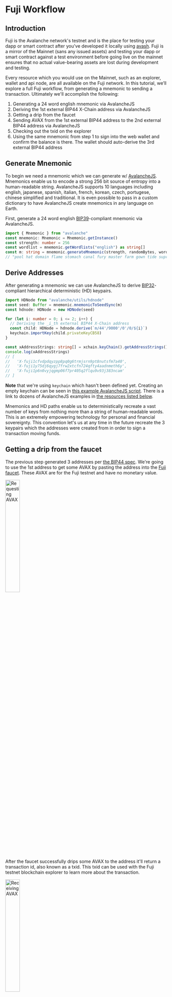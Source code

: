 # Fuji Workflow

## Introduction

Fuji is the Avalanche network's testnet and is the place for testing your dapp or smart contract after you've developed it locally using [avash](https://docs.avax.network/build/tools/avash). Fuji is a mirror of the Mainnet (sans any issued assets) and testing your dapp or smart contract against a test environment before going live on the mainnet ensures that no actual value-bearing assets are lost during development and testing. 

Every resource which you would use on the Mainnet, such as an explorer, wallet and api node, are all available on the Fuji network. In this tutorial, we’ll explore a full Fuji workflow, from generating a mnemonic to sending a transaction. Ultimately we'll accomplish the following:

1. Generating a 24 word english mnemonic via AvalancheJS
2. Deriving the 1st external BIP44 X-Chain address via AvalancheJS
3. Getting a drip from the faucet
4. Sending AVAX from the 1st external BIP44 address to the 2nd external BIP44 address via AvalancheJS
5. Checking out the txid on the explorer
6. Using the same mnemonic from step 1 to sign into the web wallet and confirm the balance is there. The wallet should auto-derive the 3rd external BIP44 address

## Generate Mnemonic

To begin we need a mnemonic which we can generate w/ [AvalancheJS](https://docs.avax.network/build/tools/avalanchejs). Mnemonics enable us to encode a strong 256 bit source of entropy into a human-readable string. AvalancheJS supports 10 languages including english, japanese, spanish, italian, french, korean, czech, portugese, chinese simplified and traditional. It is even possible to pass in a custom dictionary to have AvalancheJS create mnemonics in any language on Earth.

First, generate a 24 word english [BIP39](https://github.com/bitcoin/bips/blob/master/bip-0039.mediawiki)-compliant mnemonic via AvalancheJS.

```ts
import { Mnemonic } from "avalanche"
const mnemonic: Mnemonic = Mnemonic.getInstance()
const strength: number = 256
const wordlist = mnemonic.getWordlists("english") as string[]
const m: string = mnemonic.generateMnemonic(strength, randomBytes, wordlist)
// "pool hat domain flame stomach canal fury master farm gown tide supreme winner motion this first divide spray forum wall reopen bounce spider palm"
```

## Derive Addresses

After generating a mnemonic we can use AvalancheJS to derive [BIP32](https://github.com/bitcoin/bips/blob/master/bip-0032.mediawiki)-compliant hierarchical deterministic (HD) keypairs.

```ts
import HDNode from "avalanche/utils/hdnode"
const seed: Buffer = mnemonic.mnemonicToSeedSync(m)
const hdnode: HDNode = new HDNode(seed)

for (let i: number = 0; i <= 2; i++) {
  // Deriving the _i_th external BIP44 X-Chain address
  const child: HDNode = hdnode.derive(`m/44'/9000'/0'/0/${i}`)
  keychain.importKey(child.privateKeyCB58)
}

const xAddressStrings: string[] = xchain.keyChain().getAddressStrings()
console.log(xAddressStrings)
// [
//   'X-fuji1cfvdpdqyzpp8pq0g6trmjsrn9pt8nutsfm7a40',
//   'X-fuji1y75dj6qygj7frw2xtcfn724qfty4aadnmeth6y',
//   'X-fuji1p6n0vyjqgmp06f7pr405q2flqu9v93j383ncam'
// ]
```

**Note** that we're using `keychain` which hasn't been defined yet. Creating an empty keychain can be seen in [this example AvalancheJS script](https://github.com/ava-labs/avalanchejs/blob/master/examples/avm/newKeyChain.ts). There is a link to dozens of AvalancheJS examples in [the resources listed below](#resources).

Mnemonics and HD paths enable us to deterministically recreate a vast number of keys from nothing more than a string of human-readable words. This is an extremely empowering technology for personal and financial sovereignty. This convention let's us at any time in the future recreate the 3 keypairs which the addresses were created from in order to sign a transaction moving funds.

## Getting a drip from the faucet
 
The previous step generated 3 addresses per [the BIP44 spec](https://github.com/bitcoin/bips/blob/master/bip-0044.mediawiki). We're going to use the 1st address to get some AVAX by pasting the address into the [Fuji faucet](https://faucet.avax-test.network). These AVAX are for the Fuji testnet and have no monetary value.

<img src="../../../.gitbook/assets/faucet-request.png" alt="Requesting AVAX" width="30%">

After the faucet successfully drips some AVAX to the address it'll return a transaction id, also known as a txid. This txid can be used with the Fuji testnet blockchain explorer to learn more about the transaction.

<img src="../../../.gitbook/assets/faucet-response.png" alt="Receiving AVAX" width="30%">

### Check the Transaction Details

The txid, `2GjAMJrBUYs8RuK2bXrNCuu34fNpJVor2ubNzvcUDPo5t9nMct`, can be seen on the [Fuji Explorer](https://explorer.avax-test.network/tx/2GjAMJrBUYs8RuK2bXrNCuu34fNpJVor2ubNzvcUDPo5t9nMct). Avalanche also has a [Mainnet Explorer](https://explorer.avax.network).

<img src="../../../.gitbook/assets/explorer-1.png" alt="Transaction details" width="30%">
<img src="../../../.gitbook/assets/explorer-2.png" alt="Input and Output details" width="30%">

### Get the Balance

We can also use the Fuji Explorer to get the balance for the 1st BIP44 derived address&mdash;[X-fuji1cfvdpdqyzpp8pq0g6trmjsrn9pt8nutsfm7a40](https://explorer.avax-test.network/address/fuji1cfvdpdqyzpp8pq0g6trmjsrn9pt8nutsfm7a40).

<img src="../../../.gitbook/assets/balance-1.png" alt="1st derived address balance" width="30%">
<img src="../../../.gitbook/assets/balance-2.png" alt="1st derived address transactions" width="30%">

Alternatively we can use AvalancheJS to get the balance.

```ts
const address: string = "X-fuji1cfvdpdqyzpp8pq0g6trmjsrn9pt8nutsfm7a40"
const balance: any = await xchain.getBalance(address, "AVAX")
console.log(balance)
{
  balance: '2000000000',
  utxoIDs: [
    {
      txID: '2GjAMJrBUYs8RuK2bXrNCuu34fNpJVor2ubNzvcUDPo5t9nMct',
      outputIndex: 0
    }
  ]
}
```

## Sending AVAX

The faucet dripped 2 AVAX. First, let's send both AVAX, sans the fees, from the 1st address to the 2nd address.

```ts
const avaxAssetID: string = Defaults.network[networkID].X['avaxAssetID']

// get the AVAX balance for the 1st address
const getBalanceResponse: any = await xchain.getBalance(xAddressStrings[0], avaxAssetID)
const balance: BN = new BN(getBalanceResponse.balance)

// subtract the fee
const fee: BN = xchain.getDefaultTxFee()
const amount: BN = balance.sub(fee)

// get the UTXOs for the 1st address
const avmUTXOResponse: any = await xchain.getUTXOs(xAddressStrings[0])
const utxoSet: UTXOSet = avmUTXOResponse.utxos

// build an UnsignedTx sending AVAX from the first external BIP44 address to the second external BIP44 address
const unsignedTx: UnsignedTx = await xchain.buildBaseTx(
  utxoSet,
  amount,
  avaxAssetID,
  [xAddressStrings[1]],
  [xAddressStrings[0]],
  [xAddressStrings[1]],
  memo,
  asOf,
  locktime,
  threshold
)

// sign it
const tx: Tx = unsignedTx.sign(xKeychain)

// issue it and get a txid
const txid: string = await xchain.issueTx(tx)
console.log(`Success! TXID: ${txid}`)
// Success! TXID: ankMr1tD65A9SSto5w4ic1d31t6w42jeu8pfv6v4gRPpMg17g
```

### Verify Success

We can verify that the txid returned from the previous transaction, `ankMr1tD65A9SSto5w4ic1d31t6w42jeu8pfv6v4gRPpMg17g`, was successful using AvalancheJS. 

```ts
const txid: string = "ankMr1tD65A9SSto5w4ic1d31t6w42jeu8pfv6v4gRPpMg17g"
const status: string = await xchain.getTxStatus(txid)
console.log(status)
// Accepted
```

#### Check the Transaction Details

Alternatively we can use the Fuji Explorer. The txid, `ankMr1tD65A9SSto5w4ic1d31t6w42jeu8pfv6v4gRPpMg17g`, can be seen on the [Fuji Explorer](https://explorer.avax-test.network/tx/ankMr1tD65A9SSto5w4ic1d31t6w42jeu8pfv6v4gRPpMg17g).

<img src="../../../.gitbook/assets/explorer-3.png" alt="Transaction details" width="30%">
<img src="../../../.gitbook/assets/explorer-4.png" alt="Input and Output details" width="30%">

#### Get the Balance

We can also use the Fuji Explorer to get the balance for the 2nd BIP44 derived address.

<img src="../../../.gitbook/assets/balance-3.png" alt="2nd derived address balance" width="30%">
<img src="../../../.gitbook/assets/balance-4.png" alt="2nd derived address transactions" width="30%">

Alternatively we can use AvalancheJS to get the balance.

```ts
const address: string = "X-fuji1y75dj6qygj7frw2xtcfn724qfty4aadnmeth6y"
const balance: any = await xchain.getBalance(address, "AVAX")
console.log(balance)
{
  balance: '1999000000',
  utxoIDs: [
    {
      txID: 'ankMr1tD65A9SSto5w4ic1d31t6w42jeu8pfv6v4gRPpMg17g',
      outputIndex: 0
    }
  ]
}
```

### Sign into the Web Wallet

Lastly, we can take the mnemonic and access the [Avalanche Web Wallet](https://wallet.avax.network). We'll see that it has the AVAX balance and that it auto-magically derives the 3rd address per the BIP44 spec.

Use the mnemonic to access the Web Wallet.

<img src="../../../.gitbook/assets/mnemonic.png" alt="Acess the wallet" width="50%">

The balance is correct and the active address is the 3rd derived BIP44 address.

<img src="../../../.gitbook/assets/wallet-1.png" alt="Web wallet balance" width="30%">
<img src="../../../.gitbook/assets/wallet-2.png" alt="3rd derived BIP44 address" width="30%">

Also note that the wallet GUI shows it derived the same 3 addresses as our script above.

<img src="../../../.gitbook/assets/wallet-3.png" alt="Wallet derived addresses" width="30%">
<img src="../../../.gitbook/assets/derived.png" alt="AvalancheJS derived addresses" width="30%">

## Summary

The Fuji network plays a critical role as the final step for testing and QAing dapps, smart contracts and financial products on non-value-bearing assets before deploying to the Mainnet. The entire Avalanche ecosystem, from developer tooling like AvalancheJS, the API nodes and the faucet, to the explorer for verifying transactions and balances and even the wallet are all available on the Fuji network to ensure that your testing and QA cycle is as close to Mainnet as possible so that you can be confident when you go live on production. 

## Resources

For additional and valuable resources please see below.

### Faucet

The [Fuji Faucet](https://faucet.avax-test.network) is the place to get AVAX for the X-Chain and the C-Chain to test your dapps with non-value-bearing assets before deploying to the Mainnet.

### Wallet

The [Avalanche Web Wallet](https://wallet.avax.network) is a simple, secure, non-custodial wallet for storing Avalanche assets. It has support for Mainnet, Fuji and custom networks.

### Explorer

The Avalanche Explorer works for [Mainnet](https://explorer.avax.network) and [Fuji](https://explorer.avax-test.network).

### API Nodes

There is a public API server that allows developers to access the Avalanche network without having to run a node themselves. The public API server is actually several AvalancheGo nodes behind a load balancer to ensure high availability and high request throughput with support for both [Mainnet](https://api.avax.network) and [Fuji](https://api.avax-test.network).

### AvalancheJS Example Scripts

There are over [60 example AvalancheJS scripts](https://github.com/ava-labs/avalanchejs/tree/master/examples) which demonstrate how to do nearly everything on the Avalanche platform including issuing assets and NFTs, sending transactions, cross chain swaps, adding validators/delegators, creating subnets and more.